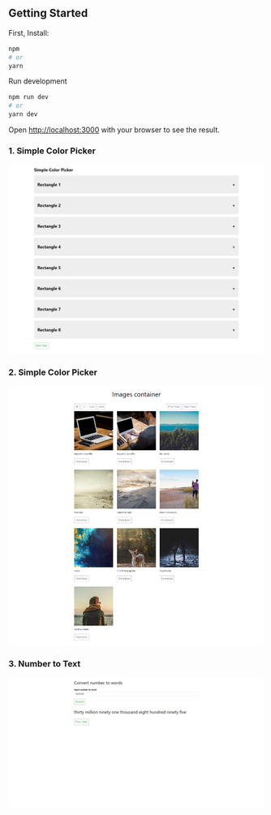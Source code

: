 ## Getting Started

First, Install:

```bash
npm
# or
yarn
```

Run development

```bash
npm run dev
# or
yarn dev
```

Open [http://localhost:3000](http://localhost:3000) with your browser to see the result.

### 1. Simple Color Picker
![Simple Color Picker](/images/color-picker.png "Simple Color Picker")

### 2. Simple Color Picker
![Images Container](/images/images-container.png "Images Container")

### 3. Number to Text
![Number to Text](/images/number-to-text.png "Number to Text")
